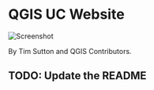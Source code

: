 # QGIS UC Website

![Screenshot](./img/qgis-uc-website.png)

By Tim Sutton and QGIS Contributors.

## TODO: Update the README

